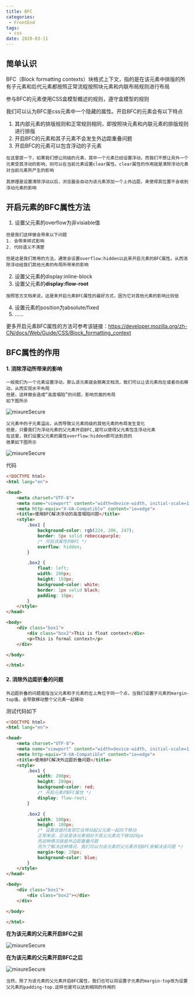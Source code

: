 ```yaml
---
title: BFC
categories:
 - FrontEnd
tags:
 - css
date: 2020-03-11
---
```


## 简单认识

BFC（Block formatting contexts）块格式上下文，指的是在该元素中排版的所有子元素和后代元素都按照正常流程按照块元素和内联布局规则进行布局

参与BFC的元素使用CSS盒模型概述的规则，遵守盒模型的规则

我们可以认为BFC是css元素中一个隐藏的属性。开启BFC的元素会有以下特点

1. 其内部元素的排版规则和正常规则相同，即按照块元素和内联元素的排版规则进行排版
2. 开启BFC的元素和其子元素不会发生外边距重叠问题
3. 开启BFC的元素可以包含浮动的子元素

```
在这里提一下，如果我们想让同级的元素，其中一个元素已经设置浮动，而我们不想让另外一个元素受其浮动的影响，则可以在当前元素设置clear属性。clear属性的作用就是清除浮动元素对当前元素所产生的影响

其原理是设置清除浮动以后，浏览器会自动为该元素添加一个上外边距，来使得其位置不会收到浮动元素的影响
```

## 开启元素的BFC属性方法

1. 设置父元素的overflow为非visiable值
```
但是我们这样做会带来以下问题
1. 会带来样式影响
2. 代码语义不清楚

但是这是我们常用的方法，通常会设置overflow:hidden以此来开启元素的BFC属性。从而消除浮动给我们其他元素的布局所带来的影响
```
2. 设置父元素的display:inline-block
3. 设置父元素的**display:flow-root**
```
按照官方文档来说，这是来开启元素BFC属性的最好方式，因为它对其他元素的影响比较低
```
4. 设置元素的position为absolute/fixed
5. ......


更多开启元素BFC属性的方法可参考该链接：https://developer.mozilla.org/zh-CN/docs/Web/Guide/CSS/Block_formatting_context

## BFC属性的作用

#### 1. 消除浮动所带来的影响

```
一般我们为一个元素设置浮动，那么该元素就会脱离文档流，我们可以让该元素向左或者向右移动，从而实现水平布局
但是，这样做会造成“高度塌陷”的问题，影响页面的布局
如下图所示
```

<img :src="$withBase('/CSS/CSS BFC01.PNG')" alt="mixureSecure">

```
父元素中的子元素溢出，从而导致父元素同级的其他元素的布局发生变化
但是，只要我们为浮动元素的父元素开启BFC,就可以使得父元素包含浮动元素
在这里，我们设置父元素的属性overflow:hidden即可达到目的
效果如下图所示
```

<img :src="$withBase('/CSS/CSS BFC02.PNG')" alt="mixureSecure">

代码

```html
<!DOCTYPE html>
<html lang="en">

<head>
    <meta charset="UTF-8">
    <meta name="viewport" content="width=device-width, initial-scale=1.0">
    <meta http-equiv="X-UA-Compatible" content="ie=edge">
    <title>使用BFC解决浮动的高度塌陷问题</title>
    <style>
        .box1 {
            background-color: rgb(224, 206, 247);
            border: 5px solid rebeccapurple;
            /* 开启该属性的BFC */
            overflow: hidden;
        }

        .box2 {
            float: left;
            width: 200px;
            height: 150px;
            background-color: white;
            border: 1px solid black;
            padding: 10px;
        }
    </style>
</head>

<body>
    <div class="box1">
        <div class="box2">This is float context</div>
        <p>This is formal context</p>
    </div>

</body>

</html>
```

#### 2. 消除外边距折叠的问题

```
外边距折叠的问题是指当父元素和子元素的左上角位于同一个点，当我们设置子元素的margin-top值，会导致移动整个父元素一起移动
```
测试代码如下
```html
<!DOCTYPE html>
<html lang="en">

<head>
    <meta charset="UTF-8">
    <meta name="viewport" content="width=device-width, initial-scale=1.0">
    <meta http-equiv="X-UA-Compatible" content="ie=edge">
    <title>使用BFC解决外边距折叠问题</title>
    <style>
        .box1 {
            width: 200px;
            height: 200px;
            background-color: red;
            /* 开启元素的BFC属性 */
            display: flow-root;
        }

        .box2 {
            width: 100px;
            height: 100px;
            /* 设置该值时发现它会带动起父元素一起向下移动
            正常来说，应该是该元素相对于其父元素向下移动20px
            而这种情况就是外边距重叠问题
            而为了解决这种情况，我们可以为该元素的父元素开启BFC来解决该问题 */
            margin-top: 20px;
            background-color: blue;
        }
    </style>
</head>

<body>
    <div class="box1">
        <div class="box2"></div>
    </div>

</body>

</html>
```

**在为该元素的父元素开启BFC之前**

<img :src="$withBase('/CSS/CSS BFC03.PNG')" alt="mixureSecure">

**在为该元素的父元素开启BFC之后**

<img :src="$withBase('/CSS/CSS BFC04.PNG')" alt="mixureSecure">


```
当然，除了为该元素的父元素开启BFC属性，我们也可以将设置子元素的margin-top改为设置父元素的padding-top.这样也是可以达到相同的作用的
```

